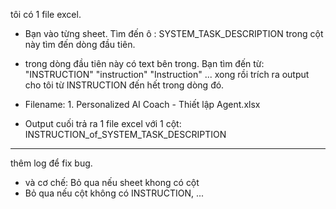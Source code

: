 tôi có 1 file excel. 
- Bạn vào từng sheet. Tìm đến ô : SYSTEM_TASK_DESCRIPTION
trong cột này tìm đến dòng đầu tiên. 

- trong dòng đầu tiên này có text bên trong. Bạn tìm đến từ: "INSTRUCTION" "instruction" "Instruction" ...
xong rồi trích ra output cho tôi  từ INSTRUCTION đến hết trong dòng đó. 

- Filename: 1. Personalized AI Coach - Thiết lập Agent.xlsx
- Output cuối trả ra 1 file excel với 1 cột: INSTRUCTION_of_SYSTEM_TASK_DESCRIPTION

---
thêm log để fix bug. 
- và cơ chế: Bỏ qua nếu sheet khong có cột 
- Bỏ qua nếu cột không có INSTRUCTION, ...
